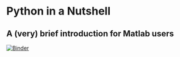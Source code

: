 # Python in a Nutshell
## A (very) brief introduction for Matlab users

[![Binder](https://mybinder.org/badge_logo.svg)](https://mybinder.org/v2/gh/spezold/python-intro/master)
